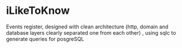 # iLikeToKnow
Events register, designed with clean architecture (http, domain and database layers clearly separated one from each other) , using sqlc to generate queries for posgreSQL
